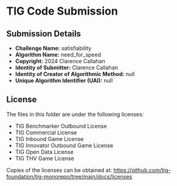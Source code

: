 # TIG Code Submission

## Submission Details

* **Challenge Name:** satisfiability
* **Algorithm Name:** need_for_speed
* **Copyright:** 2024 Clarence Callahan
* **Identity of Submitter:** Clarence Callahan
* **Identity of Creator of Algorithmic Method:** null
* **Unique Algorithm Identifier (UAI):** null

## License

The files in this folder are under the following licenses:
* TIG Benchmarker Outbound License
* TIG Commercial License
* TIG Inbound Game License
* TIG Innovator Outbound Game License
* TIG Open Data License
* TIG THV Game License

Copies of the licenses can be obtained at:
https://github.com/tig-foundation/tig-monorepo/tree/main/docs/licenses
